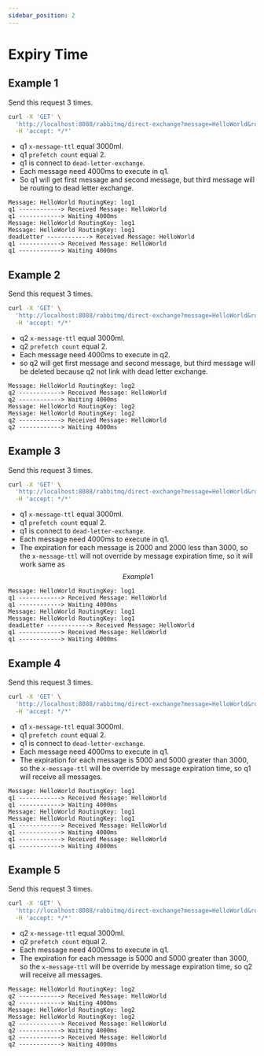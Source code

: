 ```yaml
---
sidebar_position: 2
---
```


# Expiry Time

## Example 1

Send this request 3 times.

```bash
curl -X 'GET' \
  'http://localhost:8088/rabbitmq/direct-exchange?message=HelloWorld&routingKey=log1&expiration=0' \
  -H 'accept: */*'
```
- q1 `x-message-ttl` equal 3000ml.
- q1 `prefetch count` equal 2.
- q1 is connect to `dead-letter-exchange`.
- Each message need 4000ms to execute in q1.
- So q1 will get first message and second message, but third message will be routing
to dead letter exchange.

```text
Message: HelloWorld RoutingKey: log1
q1 ------------> Received Message: HelloWorld
q1 ------------> Waiting 4000ms
Message: HelloWorld RoutingKey: log1
Message: HelloWorld RoutingKey: log1
deadLetter ------------> Received Message: HelloWorld
q1 ------------> Received Message: HelloWorld
q1 ------------> Waiting 4000ms
```

## Example 2

Send this request 3 times.

```bash
curl -X 'GET' \
  'http://localhost:8088/rabbitmq/direct-exchange?message=HelloWorld&routingKey=log2&expiration=0' \
  -H 'accept: */*'
```
- q2 `x-message-ttl` equal 3000ml.
- q2 `prefetch count` equal 2.
- Each message need 4000ms to execute in q2.
- so q2 will get first message and second message, but third message will be deleted because q2
  not link with dead letter exchange.

```text
Message: HelloWorld RoutingKey: log2
q2 ------------> Received Message: HelloWorld
q2 ------------> Waiting 4000ms
Message: HelloWorld RoutingKey: log2
Message: HelloWorld RoutingKey: log2
q2 ------------> Received Message: HelloWorld
q2 ------------> Waiting 4000ms
```

## Example 3

Send this request 3 times.

```bash
curl -X 'GET' \
  'http://localhost:8088/rabbitmq/direct-exchange?message=HelloWorld&routingKey=log1&expiration=2000' \
  -H 'accept: */*'
```

- q1 `x-message-ttl` equal 3000ml.
- q1 `prefetch count` equal 2.
- q1 is connect to `dead-letter-exchange`.
- Each message need 4000ms to execute in q1.
- The expiration for each message is 2000 and 2000 less than 3000, so the `x-message-ttl` will not override by message expiration time, so it will work same as $$Example 1$$

```text
Message: HelloWorld RoutingKey: log1
q1 ------------> Received Message: HelloWorld
q1 ------------> Waiting 4000ms
Message: HelloWorld RoutingKey: log1
Message: HelloWorld RoutingKey: log1
deadLetter ------------> Received Message: HelloWorld
q1 ------------> Received Message: HelloWorld
q1 ------------> Waiting 4000ms
```

## Example 4

Send this request 3 times.

```bash
curl -X 'GET' \
  'http://localhost:8088/rabbitmq/direct-exchange?message=HelloWorld&routingKey=log1&expiration=5000' \
  -H 'accept: */*'
```

- q1 `x-message-ttl` equal 3000ml.
- q1 `prefetch count` equal 2.
- q1 is connect to `dead-letter-exchange`.
- Each message need 4000ms to execute in q1.
- The expiration for each message is 5000 and 5000 greater than 3000, so the `x-message-ttl` will be override by message expiration time, so q1 will receive all messages.

```text
Message: HelloWorld RoutingKey: log1
q1 ------------> Received Message: HelloWorld
q1 ------------> Waiting 4000ms
Message: HelloWorld RoutingKey: log1
Message: HelloWorld RoutingKey: log1
q1 ------------> Received Message: HelloWorld
q1 ------------> Waiting 4000ms
q1 ------------> Received Message: HelloWorld
q1 ------------> Waiting 4000ms
```

## Example 5

Send this request 3 times.

```bash
curl -X 'GET' \
  'http://localhost:8088/rabbitmq/direct-exchange?message=HelloWorld&routingKey=log2&expiration=5000' \
  -H 'accept: */*'
```

- q2 `x-message-ttl` equal 3000ml.
- q2 `prefetch count` equal 2.
- Each message need 4000ms to execute in q1.
- The expiration for each message is 5000 and 5000 greater than 3000, so the `x-message-ttl` will be override by message expiration time, so q2 will receive all messages.

```text
Message: HelloWorld RoutingKey: log2
q2 ------------> Received Message: HelloWorld
q2 ------------> Waiting 4000ms
Message: HelloWorld RoutingKey: log2
Message: HelloWorld RoutingKey: log2
q2 ------------> Received Message: HelloWorld
q2 ------------> Waiting 4000ms
q2 ------------> Received Message: HelloWorld
q2 ------------> Waiting 4000ms
```